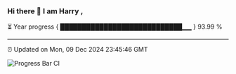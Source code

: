 ### Hi there 👋 I am Harry , 

⏳ Year progress { ████████████████████████████▁▁ } 93.99 %

---

⏰ Updated on Mon, 09 Dec 2024 23:45:46 GMT

![Progress Bar CI](https://github.com/duykhang68/duykhang68/workflows/Progress%20Bar%20CI/badge.svg)
